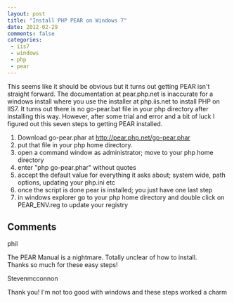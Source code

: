 ```yaml
---
layout: post
title: "Install PHP PEAR on Windows 7"
date: 2012-02-29
comments: false
categories:
 - iis7
 - windows
 - php
 - pear
---
```

This seems like it should be obvious but it turns out getting PEAR isn't
straight forward.  The documentation at pear.php.net is inaccurate for a
windows install where you use the installer at php.iis.net to install PHP on
IIS7. It turns out there is no go-pear.bat file in your php directory after
installing this way.  However, after some trial and error and a bit of luck I
figured out this seven steps to getting PEAR installed.  
  

  1. Download go-pear.phar at <http://pear.php.net/go-pear.phar>
  2. put that file in your php home directory.
  3. open a command window as administrator; move to your php home directory
  4. enter "php go-pear.phar" without quotes
  5. accept the default value for everything it asks about; system wide, path options, updating your php.ini etc
  6. once the script is done pear is installed; you just have one last step
  7. in windows explorer go to your php home directory and double click on PEAR_ENV.reg to update your registry

  

  

## Comments

phil

The PEAR Manual is a nightmare. Totally unclear of how to install.  
Thanks so much for these easy steps!

Stevenmcconnon

Thank you! I'm not too good with windows and these steps worked a charm

